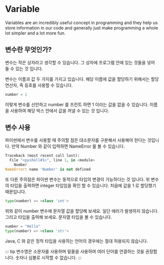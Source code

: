 # Variable

Variables are an incredibly useful concept in programming and they help us store information in our code and generally just make programming a whole lot simpler and a lot more fun.

## 변수란 무엇인가?

변수는 작은 상자라고 생각할 수 있습니다. 그 상자에 프로그램 안에 있는 것들을 넣어 둘 수 있는 것 입니다. 

변수는 이름과 값 두 가지를 가지고 있습니다. 해당 이름에 값을 할당하기 위해서는 할당 연산자, 즉 등호를 사용할 수 있습니다. 
```python
number = 1
```
이렇게 변수를 선언하고 number 를 프린트 하면 1 이라는 값을 없을 수 있습니다. 이름을 사용하여 해당 박스 안에서 값을 꺼낼 수 있는 것 입니다. 

## 변수 사용
파이썬에서 변수를 사용할 때 주의할 점은 대소문자를 구분해서 사용해야 한다는 것입니다. 만약 Number 와 같이 입력하면 NameError 를 볼 수 있습니다.
```python
Traceback (most recent call last):
  File "<pyshell#1>", line 1, in <module>
    Number
NameError: name 'Number' is not defined
```

또 다른 주의점은 파이썬 변수는 동적으로 타입의 변경이 가능하다는 것 입니다. 위 변수의 타입을 출력하면 integer 타입임을 확인 할 수 있습니다. 처음에 값을 1 로 할당했기 때문입니다.
```python
type(number) => <class 'int'>
```

위와 같이 number 변수에 문자열 값을 할당해 보세요. 일단 에러가 발생하지 않습니다. 그리고 타입을 출력해 보세요. 문자열 타입을 볼 수 있습니다.
```python
number = "Hello"
type(number) => <class 'str'>
```

Java, C 와 같은 정적 타입을 사용하는 언어의 경우에는 절대 허용되지 않습니다.

::: tip
변수명은 소문자를 사용하며 밑줄을 사용하여 여러 단어를 연결하는 것을 권장합니다. 숫자나 심볼로 시작할 수 없습니다.
:::
